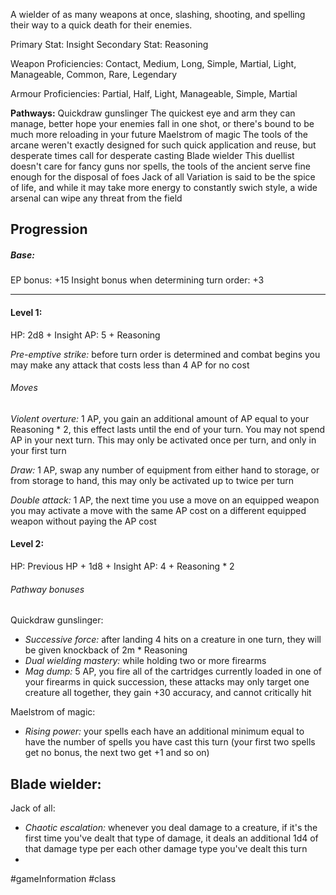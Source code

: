 A wielder of as many weapons at once, slashing, shooting, and spelling their way to a quick death for their enemies.

Primary Stat: Insight
Secondary Stat: Reasoning

Weapon Proficiencies: Contact, Medium, Long, Simple, Martial, Light, Manageable, Common, Rare, Legendary

Armour Proficiencies: Partial, Half, Light, Manageable, Simple, Martial

**Pathways:**
Quickdraw gunslinger
	The quickest eye and arm they can manage, better hope your enemies fall in one shot, or there's bound to be much more reloading in your future
Maelstrom of magic
	The tools of the arcane weren't exactly designed for such quick application and reuse, but desperate times call for desperate casting
Blade wielder
	This duellist doesn't care for fancy guns nor spells, the tools of the ancient serve fine enough for the disposal of foes
Jack of all
	Variation is said to be the spice of life, and while it may take more energy to constantly swich style, a wide arsenal can wipe any threat from the field

## Progression

##### Base:
EP bonus: +15
Insight bonus when determining turn order: +3

---
#### Level 1:

HP: 2d8 + Insight
AP: 5 + Reasoning

*Pre-emptive strike:* before turn order is determined and combat begins you may make any attack that costs less than 4 AP for no cost
###### Moves
*Violent overture:* 1 AP, you gain an additional amount of AP equal to your Reasoning * 2, this effect lasts until the end of your turn. You may not spend AP in your next turn. This may only be activated once per turn, and only in your first turn

*Draw:* 1 AP, swap any number of equipment from either hand to storage, or from storage to hand, this may only be activated up to twice per turn

*Double attack:* 1 AP, the next time you use a move on an equipped weapon you may activate a move with the same AP cost on a different equipped weapon without paying the AP cost

#### Level 2:

HP: Previous HP + 1d8 + Insight
AP: 4 + Reasoning * 2

###### Pathway bonuses

Quickdraw gunslinger: 
- *Successive force:* after landing 4 hits on a creature in one turn, they will be given knockback of 2m * Reasoning
- *Dual wielding mastery:* while holding two or more firearms
- *Mag dump:* 5 AP, you fire all of the cartridges currently loaded in one of your firearms in quick succession, these attacks may only target one creature all together, they gain +30 accuracy, and cannot critically hit

Maelstrom of magic:
- *Rising power:* your spells each have an additional minimum equal to have the number of spells you have cast this turn (your first two spells get no bonus, the next two get +1 and so on)

Blade wielder:
- 

Jack of all:
- *Chaotic escalation:* whenever you deal damage to a creature, if it's the first time you've dealt that type of damage, it deals an additional 1d4 of that damage type per each other damage type you've dealt this turn
- 


#gameInformation #class